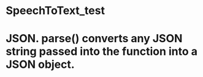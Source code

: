 # SpeechToText_test

# JSON. parse() converts any JSON string passed into the function into a JSON object. 